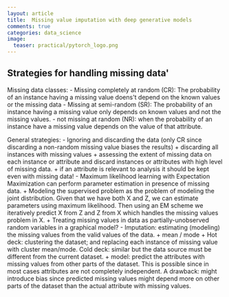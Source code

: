 ```yaml
---
layout: article
title:  Missing value imputation with deep generative models
comments: true
categories: data_science
image:
  teaser: practical/pytorch_logo.png
---
```




## Strategies for handling missing data'


Missing data classes:
    - Missing completely at random (CR): The probability of an instance having a missing value doens't depend on the known values or the missing data
    - Missing at semi-random (SR): The probability of an instance having a missing value only depends on known values and not the missing values. 
    - not missing at random (NR): when the probability of an instance have a missing value depends on the value of that attribute. 

General strategies: 
    - Ignoring and discarding the data (only CR since discarding a non-random missing value biases the results)
        + discarding all instances with missing values
        + assessing the extent of missing data on each instance or attribute and discard instances or attributes with high level of missing data. 
        + if an attribute is relevant to analysis it should be kept even with missing data!
    - Maximum likelihood learning with Expectation Maximization can perform parameter estimation in presence of missing data. 
        + Modeling the supervised problem as the problem of modeling the joint distribution. Given that we have both X and Z, we can estimate parameters using maximum likelihood. Then using an EM scheme we iteratively predict X from Z and Z from X which handles the missing values problem in X. 
        + Treating missing values in data as partially-unobserved random variables in a graphical model?
    - Imputation: estimating (modeling) the missing values from the valid values of the data. 
        + mean / mode
        + Hot deck: clustering the dataset; and replacing each instance of missing value with cluster mean/mode. Cold deck: similar but the data source must be different from the current dataset. 
        + model: predict the attributes with missing values from other parts of the dataset. This is possible since in most cases attributes are not completely independent. A drawback: might introduce bias since predicted missing values might depend more on other parts of the dataset than the actual attribute with missing values.




